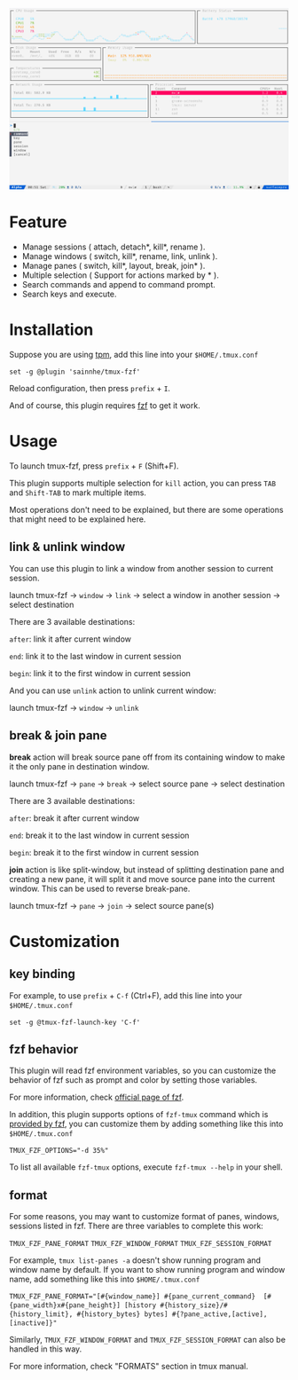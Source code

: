 ![](./demo.png)

# Feature

- Manage sessions ( attach, detach*, kill*, rename ).
- Manage windows ( switch, kill*, rename, link, unlink ).
- Manage panes ( switch, kill*, layout, break, join* ).
- Multiple selection ( Support for actions marked by * ).
- Search commands and append to command prompt.
- Search keys and execute.

# Installation

Suppose you are using [tpm](https://github.com/tmux-plugins/tpm/), add this line into your `$HOME/.tmux.conf`

```tmux
set -g @plugin 'sainnhe/tmux-fzf'
```

Reload configuration, then press `prefix` + `I`.

And of course, this plugin requires [fzf](https://github.com/junegunn/fzf/) to get it work.

# Usage

To launch tmux-fzf, press `prefix` + `F` (Shift+F).

This plugin supports multiple selection for `kill` action, you can press `TAB` and `Shift-TAB` to mark multiple items.

Most operations don't need to be explained, but there are some operations that might need to be explained here.

## link & unlink window

You can use this plugin to link a window from another session to current session.

launch tmux-fzf -> `window` -> `link` -> select a window in another session -> select destination

There are 3 available destinations:

`after`: link it after current window

`end`: link it to the last window in current session

`begin`: link it to the first window in current session

And you can use `unlink` action to unlink current window:

launch tmux-fzf -> `window` -> `unlink`

## break & join pane

**break** action will break source pane off from its containing window to make it the only pane in destination window.

launch tmux-fzf -> `pane` -> `break` -> select source pane -> select destination

There are 3 available destinations:

`after`: break it after current window

`end`: break it to the last window in current session

`begin`: break it to the first window in current session

**join** action is like split-window, but instead of splitting destination pane and creating a new pane, it will split it and move source pane into the current window. This can be used to reverse break-pane.

launch tmux-fzf -> `pane` -> `join` -> select source pane(s)

# Customization

## key binding

For example, to use `prefix` + `C-f` (Ctrl+F), add this line into your `$HOME/.tmux.conf`

```tmux
set -g @tmux-fzf-launch-key 'C-f'
```

## fzf behavior

This plugin will read fzf environment variables, so you can customize the behavior of fzf such as prompt and color by setting those variables.

For more information, check [official page of fzf](https://github.com/junegunn/fzf/#environment-variables).

In addition, this plugin supports options of `fzf-tmux` command which is [provided by fzf](https://github.com/junegunn/fzf#fzf-tmux-script), you can customize them by adding something like this into `$HOME/.tmux.conf`

```tmux
TMUX_FZF_OPTIONS="-d 35%"
```

To list all available `fzf-tmux` options, execute `fzf-tmux --help` in your shell.

## format

For some reasons, you may want to customize format of panes, windows, sessions listed in fzf. There are three variables to complete this work:

`TMUX_FZF_PANE_FORMAT`   `TMUX_FZF_WINDOW_FORMAT`   `TMUX_FZF_SESSION_FORMAT`

For example, `tmux list-panes -a` doesn't show running program and window name by default. If you want to show running program and window name, add something like this into `$HOME/.tmux.conf`

```tmux
TMUX_FZF_PANE_FORMAT="[#{window_name}] #{pane_current_command}  [#{pane_width}x#{pane_height}] [history #{history_size}/#{history_limit}, #{history_bytes} bytes] #{?pane_active,[active],[inactive]}"
```

Similarly, `TMUX_FZF_WINDOW_FORMAT` and `TMUX_FZF_SESSION_FORMAT` can also be handled in this way.

For more information, check "FORMATS" section in tmux manual.

